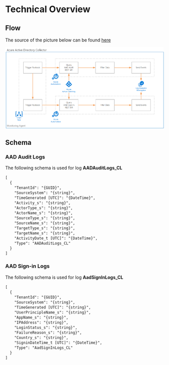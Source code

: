 # Technical Overview

## Flow

The source of the picture below can be found [here](https://microsoft.sharepoint.com/teams/ESSMonitoringAutomationTeam/Shared%20Documents/General/BPL%20-%20Reference%20Architecture%20Monitoring%20and%20Automation.vsdx)

![image.png](.attachments/image-f4597f7d-9772-452e-8fb5-4fd0e824ab91.png)

## Schema

### AAD Audit Logs

The following schema is used for log **AADAuditLogs_CL**

```
[
  {
    "TenantId": "{GUID}",
    "SourceSystem": "{string}",
    "TimeGenerated [UTC]": "{DateTime}",
    "Activity_s": "{string}",
    "ActorType_s": "{string}",
    "ActorName_s": "{string}",
    "SourceType_s": "{string}",
    "SourceName_s": "{string}",
    "TargetType_s": "{string}",
    "TargetName_s": "{string}",
    "ActivityDate_t [UTC]": "{DateTime}",
    "Type": "AADAuditLogs_CL"
  }
]
```

### AAD Sign-in Logs

The following schema is used for log **AadSignInLogs_CL**

```
[
  {
    "TenantId": "{GUID}",
    "SourceSystem": "{string}",
    "TimeGenerated [UTC]": "{string}",
    "UserPrincipleName_s": "{string}",
    "AppName_s": "{string}",
    "IPAddress": "{string}",
    "LoginStatus_s": "{string}",
    "FailureReason_s": "{string}",
    "Country_s": "{string}",
    "SigninDateTime_t [UTC]": "{DateTime}",
    "Type": "AadSignInLogs_CL"
  }
]
```
